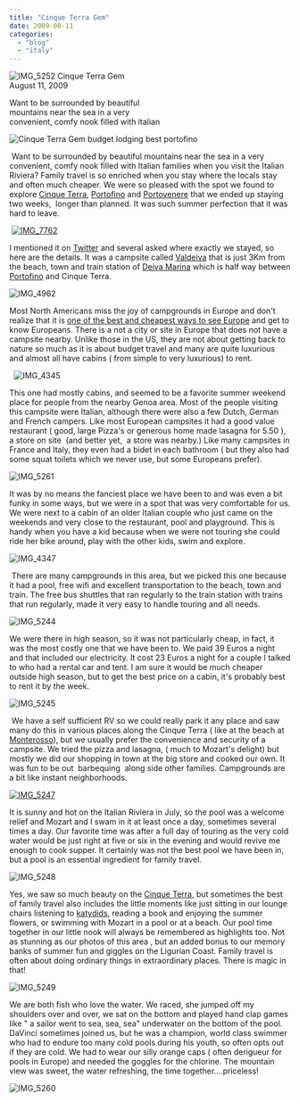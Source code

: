 ```yaml
---
title: "Cinque Terra Gem"
date: 2009-08-11
categories: 
  - "blog"
  - "italy"
---
```


 ![IMG_5252](https://pub-ac94b3f306b24c0dba4238943c97f2e1.r2.dev/6a00e5502a950788330120a51e371c970c.jpg) Cinque Terra Gem  
August 11, 2009

Want to be surrounded by beautiful  
mountains near the sea in a very  
convenient, comfy nook filled with italian

<!--more-->

![Cinque Terra Gem budget lodging best portofino](https://pub-ac94b3f306b24c0dba4238943c97f2e1.r2.dev/6a00e5502a950788330120a4c72bf2970b.jpg)

  
 Want to be surrounded by beautiful mountains near the sea in a very convenient, comfy nook filled with Italian families when you visit the Italian Riviera? Family travel is so enriched when you stay where the locals stay and often much cheaper. We were so pleased with the spot we found to explore [Cinque Terra](http://soultravelers3new.local/2009/07/7-best-reasons-to-travel-cinque-terre-italy.html), [Portofino](http://soultravelers3new.local/2009/07/family-travel-photo-italy.html) and [Portovenere](http://en.wikipedia.org/wiki/Portovenere) that we ended up staying  two weeks,  longer than planned. It was such summer perfection that it was hard to leave.

 [![IMG_7762](https://pub-ac94b3f306b24c0dba4238943c97f2e1.r2.dev/6a00e5502a950788330120a51e72de970c.jpg)](http://soultravelers3new.local/wp-content/uploads/wp-content/uploads/2025/09/6a00e5502a950788330120a51e72de970c.jpg)

I mentioned it on [Twitter](http://twitter.com/soultravelers3) and several asked where exactly we stayed, so here are the details. It was a campsite called [Valdeiva](http://www.hostelworld.com/hosteldetails.php/Camping-Valdeiva/Cinque-Terre/41) that is just 3Km from the beach, town and train station of [Deiva Marina](http://en.wikipedia.org/wiki/Deiva_Marina) which is half way between [Portofino](http://en.wikipedia.org/wiki/Portofino) and Cinque Terra.

![IMG_4962](https://pub-ac94b3f306b24c0dba4238943c97f2e1.r2.dev/6a00e5502a950788330120a51e710c970c.jpg)

Most North Americans miss the joy of campgrounds in Europe and don't realize that it is [one of the best and cheapest ways to see Europe](http://www.transitionsabroad.com/publications/magazine/0411/motor_homing_in_europe.shtml) and get to know Europeans. There is a not a city or site in Europe that does not have a campsite nearby. Unlike those in the US, they are not about getting back to nature so much as it is about budget travel and many are quite luxurious and almost all have cabins ( from simple to very luxurious) to rent.

  ![IMG_4345](https://pub-ac94b3f306b24c0dba4238943c97f2e1.r2.dev/6a00e5502a950788330120a4c72feb970b.jpg)

This one had mostly cabins, and seemed to be a favorite summer weekend place for people from the nearby Genoa area. Most of the people visiting this campsite were Italian, although there were also a few Dutch, German and French campers. Like most European campsites it had a good value restaurant ( good, large Pizza's or generous home made lasagna for 5.50 ), a store on site  (and better yet,  a store was nearby.) Like many campsites in France and Italy, they even had a bidet in each bathroom ( but they also had some squat toilets which we never use, but some Europeans prefer).

![IMG_5261](https://pub-ac94b3f306b24c0dba4238943c97f2e1.r2.dev/6a00e5502a950788330120a51e73eb970c.jpg)

It was by no means the fanciest place we have been to and was even a bit funky in some ways, but we were in a spot that was very comfortable for us. We were next to a cabin of an older Italian couple who just came on the weekends and very close to the restaurant, pool and playground. This is handy when you have a kid because when we were not touring she could ride her bike around, play with the other kids, swim and explore.

![IMG_4347](https://pub-ac94b3f306b24c0dba4238943c97f2e1.r2.dev/6a00e5502a950788330120a4c73144970b.jpg)

 There are many campgrounds in this area, but we picked this one because it had a pool, free wifi and excellent transportation to the beach, town and train. The free bus shuttles that ran regularly to the train station with trains that run regularly, made it very easy to handle touring and all needs.

![IMG_5244](https://pub-ac94b3f306b24c0dba4238943c97f2e1.r2.dev/6a00e5502a950788330120a4c731d1970b.jpg)

We were there in high season, so it was not particularly cheap, in fact, it was the most costly one that we have been to. We paid 39 Euros a night and that included our electricity. It cost 23 Euros a night for a couple I talked to who had a rental car and tent. I am sure it would be much cheaper outside high season, but to get the best price on a cabin, it's probably best to rent it by the week.

![IMG_5245](https://pub-ac94b3f306b24c0dba4238943c97f2e1.r2.dev/6a00e5502a950788330120a51e75c3970c.jpg)

 We have a self sufficient RV so we could really park it any place and saw many do this in various places along the Cinque Terra ( like at the beach at [Monterosso](http://en.wikipedia.org/wiki/Monterosso_al_Mare)), but we usually prefer the convenience and security of a campsite. We tried the pizza and lasagna, ( much to Mozart's delight) but mostly we did our shopping in town at the big store and cooked our own. It was fun to be out  barbequing  along side other families. Campgrounds are a bit like instant neighborhoods.

[![IMG_5247](https://pub-ac94b3f306b24c0dba4238943c97f2e1.r2.dev/6a00e5502a950788330120a51e7636970c.jpg)](http://soultravelers3new.local/wp-content/uploads/wp-content/uploads/2025/09/6a00e5502a950788330120a51e7636970c-150x150.jpg)

It is sunny and hot on the Italian Riviera in July, so the pool was a welcome relief and Mozart and I swam in it at least once a day, sometimes several times a day. Our favorite time was after a full day of touring as the very cold water would be just right at five or six in the evening and would revive me enough to cook supper. It certainly was not the best pool we have been in, but a pool is an essential ingredient for family travel.

![IMG_5248](https://pub-ac94b3f306b24c0dba4238943c97f2e1.r2.dev/6a00e5502a950788330120a4c73366970b.jpg)

Yes, we saw so much beauty on the [Cinque Terra](http://soultravelers3new.local/2009/07/7-best-reasons-to-travel-cinque-terre-italy.html), but sometimes the best of family travel also includes the little moments like just sitting in our lounge chairs listening to [katydids](http://en.wikipedia.org/wiki/Tettigoniidae), reading a book and enjoying the summer flowers, or swimming with Mozart in a pool or at a beach. Our pool time together in our little nook will always be remembered as highlights too. Not as stunning as our photos of this area , but an added bonus to our memory banks of summer fun and giggles on the Ligurian Coast. Family travel is often about doing ordinary things in extraordinary places. There is magic in that!

![IMG_5249](https://pub-ac94b3f306b24c0dba4238943c97f2e1.r2.dev/6a00e5502a950788330120a51e7791970c.jpg)

We are both fish who love the water. We raced, she jumped off my shoulders over and over, we sat on the bottom and played hand clap games like " a sailor went to sea, sea, sea" underwater on the bottom of the pool. DaVinci sometimes joined us, but he was a champion, world class swimmer who had to endure too many cold pools during his youth, so often opts out if they are cold. We had to wear our silly orange caps ( often derigueur for pools in Europe) and needed the goggles for the chlorine. The mountain view was sweet, the water refreshing, the time together....priceless!

![IMG_5260](https://pub-ac94b3f306b24c0dba4238943c97f2e1.r2.dev/6a00e5502a950788330120a51e783d970c.jpg)
